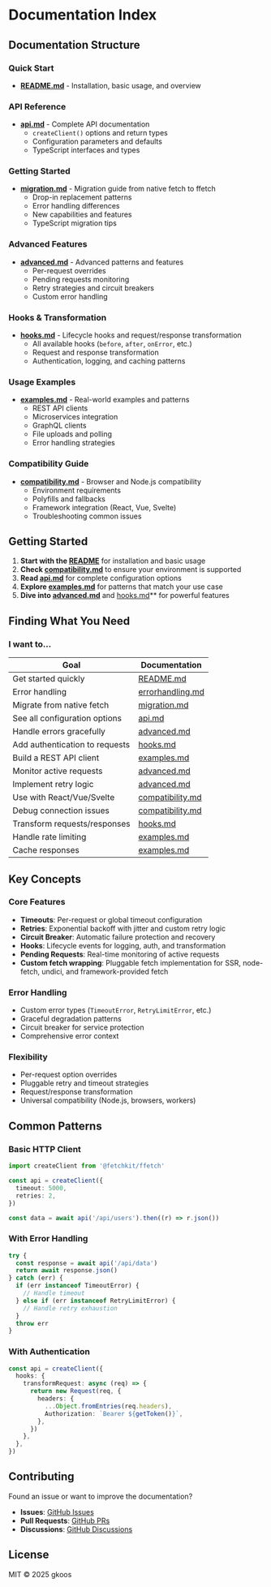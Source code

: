 # Documentation Index

## **Documentation Structure**

### **Quick Start**

- **[README.md](../README.md)** - Installation, basic usage, and overview

### **API Reference**

- **[api.md](./api.md)** - Complete API documentation
  - `createClient()` options and return types
  - Configuration parameters and defaults
  - TypeScript interfaces and types

### **Getting Started**

- **[migration.md](./migration.md)** - Migration guide from native fetch to ffetch
  - Drop-in replacement patterns
  - Error handling differences
  - New capabilities and features
  - TypeScript migration tips

### **Advanced Features**

- **[advanced.md](./advanced.md)** - Advanced patterns and features
  - Per-request overrides
  - Pending requests monitoring
  - Retry strategies and circuit breakers
  - Custom error handling

### **Hooks & Transformation**

- **[hooks.md](./hooks.md)** - Lifecycle hooks and request/response transformation
  - All available hooks (`before`, `after`, `onError`, etc.)
  - Request and response transformation
  - Authentication, logging, and caching patterns

### **Usage Examples**

- **[examples.md](./examples.md)** - Real-world examples and patterns
  - REST API clients
  - Microservices integration
  - GraphQL clients
  - File uploads and polling
  - Error handling strategies

### **Compatibility Guide**

- **[compatibility.md](./compatibility.md)** - Browser and Node.js compatibility
  - Environment requirements
  - Polyfills and fallbacks
  - Framework integration (React, Vue, Svelte)
  - Troubleshooting common issues

## **Getting Started**

1. **Start with the [README](../README.md)** for installation and basic usage
2. **Check [compatibility.md](./compatibility.md)** to ensure your environment is supported
3. **Read [api.md](./api.md)** for complete configuration options
4. **Explore [examples.md](./examples.md)** for patterns that match your use case
5. **Dive into [advanced.md](./advanced.md)** and [hooks.md](./hooks.md)\*\* for powerful features

## **Finding What You Need**

### **I want to...**

| Goal                           | Documentation                                                |
| ------------------------------ | ------------------------------------------------------------ |
| Get started quickly            | [README.md](../README.md)                                    |
| Error handling                 | [errorhandling.md](./errorhandling.md)                       |
| Migrate from native fetch      | [migration.md](./migration.md)                               |
| See all configuration options  | [api.md](./api.md)                                           |
| Handle errors gracefully       | [advanced.md](./advanced.md#custom-error-handling)           |
| Add authentication to requests | [hooks.md](./hooks.md#authentication)                        |
| Build a REST API client        | [examples.md](./examples.md#rest-api-client)                 |
| Monitor active requests        | [advanced.md](./advanced.md#pending-requests-monitoring)     |
| Implement retry logic          | [advanced.md](./advanced.md#retry-strategies-and-backoff)    |
| Use with React/Vue/Svelte      | [compatibility.md](./compatibility.md#framework-integration) |
| Debug connection issues        | [compatibility.md](./compatibility.md#troubleshooting)       |
| Transform requests/responses   | [hooks.md](./hooks.md#requestresponse-transformation)        |
| Handle rate limiting           | [examples.md](./examples.md#rate-limiting-and-backpressure)  |
| Cache responses                | [examples.md](./examples.md#caching-with-ttl)                |

## **Key Concepts**

### **Core Features**

- **Timeouts**: Per-request or global timeout configuration
- **Retries**: Exponential backoff with jitter and custom retry logic
- **Circuit Breaker**: Automatic failure protection and recovery
- **Hooks**: Lifecycle events for logging, auth, and transformation
- **Pending Requests**: Real-time monitoring of active requests
- **Custom fetch wrapping**: Pluggable fetch implementation for SSR, node-fetch, undici, and framework-provided fetch

### **Error Handling**

- Custom error types (`TimeoutError`, `RetryLimitError`, etc.)
- Graceful degradation patterns
- Circuit breaker for service protection
- Comprehensive error context

### **Flexibility**

- Per-request option overrides
- Pluggable retry and timeout strategies
- Request/response transformation
- Universal compatibility (Node.js, browsers, workers)

## **Common Patterns**

### **Basic HTTP Client**

```typescript
import createClient from '@fetchkit/ffetch'

const api = createClient({
  timeout: 5000,
  retries: 2,
})

const data = await api('/api/users').then((r) => r.json())
```

### **With Error Handling**

```typescript
try {
  const response = await api('/api/data')
  return await response.json()
} catch (err) {
  if (err instanceof TimeoutError) {
    // Handle timeout
  } else if (err instanceof RetryLimitError) {
    // Handle retry exhaustion
  }
  throw err
}
```

### **With Authentication**

```typescript
const api = createClient({
  hooks: {
    transformRequest: async (req) => {
      return new Request(req, {
        headers: {
          ...Object.fromEntries(req.headers),
          Authorization: `Bearer ${getToken()}`,
        },
      })
    },
  },
})
```

## **Contributing**

Found an issue or want to improve the documentation?

- **Issues**: [GitHub Issues](https://github.com/fetch-kit/ffetch/issues)
- **Pull Requests**: [GitHub PRs](https://github.com/fetch-kit/ffetch/pulls)
- **Discussions**: [GitHub Discussions](https://github.com/fetch-kit/ffetch/discussions)

## **License**

MIT © 2025 gkoos
